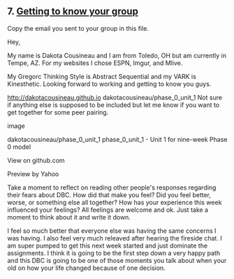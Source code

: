 ## 7. [Getting to know your group](7_get_to_know_your_group/readme.md)

Copy the email you sent to your group in this file.

Hey,

My name is Dakota Cousineau and I am from Toledo, OH but am currently in Tempe, AZ.
For my websites I chose ESPN, Imgur, and Mlive.

My Gregorc Thinking Style is Abstract Sequential and my VARK is Kinesthetic.
Looking forward to working and getting to know you guys. 

http://dakotacousineau.github.io
dakotacousineau/phase_0_unit_1
Not sure if anything else is supposed to be included but let me know if you want to get together for some peer pairing.
	
image
	
	
dakotacousineau/phase_0_unit_1
phase_0_unit_1 - Unit 1 for nine-week Phase 0 model
	
View on github.com
	
Preview by Yahoo


Take a moment to reflect on reading other people's responses regarding their fears about DBC. How did that make you feel? Did you feel better, worse, or something else all together? How has your experience this week influenced your feelings? All feelings are welcome and ok. Just take a moment to think about it and write it down. 

I feel so much better that everyone else was having the same concerns I was having. I also feel very much releaved after hearing the fireside chat. I am super pumped to get this next week started and just dominate the assignments. I think it is going to be the first step down a very happy path and this DBC is going to be one of those moments you talk about when your old on how your life changed because of one decision. 


